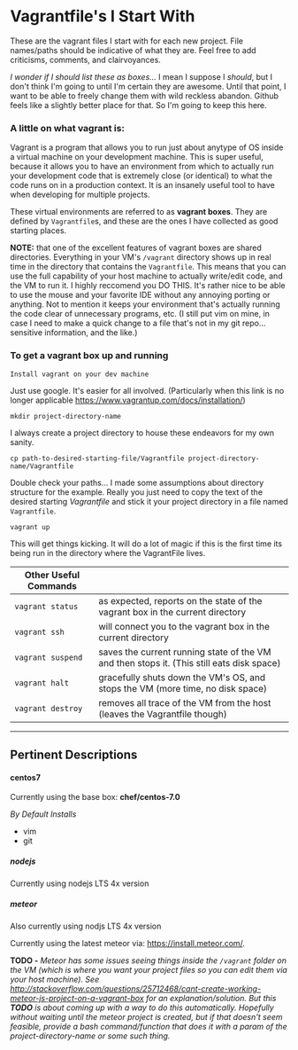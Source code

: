 # Vagrantfile's I Start With

These are the vagrant files I start with for each new project.  File names/paths should be indicative of what they are.  Feel free to add criticisms, comments, and clairvoyances.

_I wonder if I should list these as boxes..._  I mean I suppose I _should_, but I don't think I'm going to until I'm certain they are awesome.  Until that point, I want to be able to freely change them with wild reckless abandon.  Github feels like a slightly better place for that.  So I'm going to keep this here.


### A little on what vagrant is:

Vagrant is a program that allows you to run just about anytype of OS inside a virtual machine on your development machine.  This is super useful, because it allows you to have an environment from which to actually run your development code that is extremely close (or identical) to what the code runs on in a production context.  It is an insanely useful tool to have when developing for multiple projects.

These virtual environments are referred to as **vagrant boxes**.  They are defined by `Vagrantfile`s, and these are the ones I have collected as good starting places.

**NOTE:** that one of the excellent features of vagrant boxes are shared directories.  Everything in your VM's `/vagrant` directory shows up in real time in the directory that contains the `Vagrantfile`.  This means that you can use the full capability of your host machine to actually write/edit code, and the VM to run it.  I highly reccomend you DO THIS.  It's rather nice to be able to use the mouse and your favorite IDE without any annoying porting or anything.  Not to mention it keeps your environment that's actually running the code clear of unnecessary programs, etc.  (I still put vim on mine, in case I need to make a quick change to a file that's not in my git repo... sensitive information, and the like.)


### To get a vagrant box up and running

```Install vagrant on your dev machine```

Just use google.  It's easier for all involved.  (Particularly when this link is no longer applicable https://www.vagrantup.com/docs/installation/)

```mkdir project-directory-name```

I always create a project directory to house these endeavors for my own sanity.

```cp path-to-desired-starting-file/Vagrantfile project-directory-name/Vagrantfile```

Double check your paths...  I made some assumptions about directory structure for the example.  Really you just need to copy the text of the desired starting _Vagrantfile_ and stick it your project directory in a file named `Vagrantfile`.

```vagrant up```

This will get things kicking.  It will do a lot of magic if this is the first time its being run in the directory where the VagrantFile lives.

| Other Useful Commands |  |
| ----------------- | ----------------- |
| `vagrant status`  | as expected, reports on the state of the vagrant box in the current directory |
| `vagrant ssh`     | will connect you to the vagrant box in the current directory |
| `vagrant suspend` | saves the current running state of the VM and then stops it. (This still eats disk space) |
| `vagrant halt`    | gracefully shuts down the VM's OS, and stops the VM (more time, no disk space) |
| `vagrant destroy` | removes all trace of the VM from the host (leaves the Vagrantfile though) |


---


## Pertinent Descriptions

#### centos7

Currently using the base box: **chef/centos-7.0**

_By Default Installs_

 - vim
 - git

##### nodejs

Currently using nodejs LTS 4x version

##### meteor

Also currently using nodjs LTS 4x version

Currently using the latest meteor via: https://install.meteor.com/.

**TODO -** _Meteor has some issues seeing things inside the `/vagrant` folder on the VM (which is where you want your project files so you can edit them via your host machine).  See http://stackoverflow.com/questions/25712468/cant-create-working-meteor-js-project-on-a-vagrant-box for an explanation/solution.  But this **TODO** is about coming up with a way to do this automatically.  Hopefully without waiting until the meteor project is created, but if that doesn't seem feasible, provide a bash command/function that does it with a param of the project-directory-name or some such thing._



